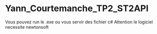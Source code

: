 # Yann_Courtemanche_TP2_ST2API

Vous pouvez run le .exe ou vous servir des fichier c# Attention le logiciel necessite newtonsoft
